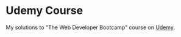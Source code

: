 <h1>Udemy Course</h1>

My solutions to "The Web Developer Bootcamp" course on <a href="www.udemy.com">Udemy</a>.
